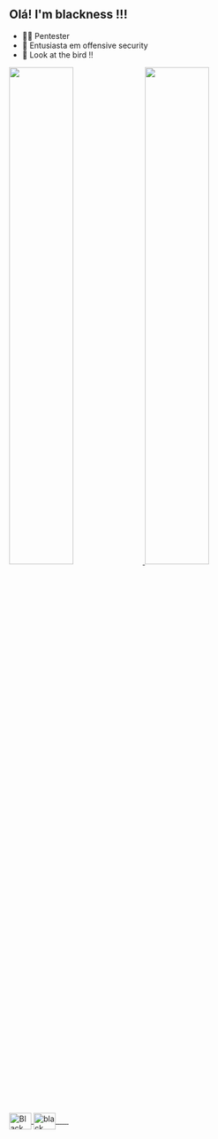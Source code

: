 ## Olá! I'm blackness !!!

- 👨‍💻 Pentester
- 🖤 Entusiasta em offensive security
- 👻 Look at the bird !!

<div>
  <a href="https://github.com/anoum404">
  <img width="48%" src="https://github-readme-stats.vercel.app/api?username=blackness&show_icons=true&theme=tokyonight">
  <img width="48%" src="https://github-readme-stats.vercel.app/api/top-langs/?username=blackness&layout=compact&theme=tokyonight">
</div>
  

<div style=":"><br>
  <img align="center" alt="Black" height="30" width="40" src="https://cdn.jsdelivr.net/gh/devicons/devicon/icons/linux/linux-original.svg">
  <img align="center" alt="black" height="30" width="40" src="https://cdn.jsdelivr.net/gh/devicons/devicon/icons/bash/bash-original.svg">
  <img align="" alt="" height="" width="" src="">
  <img align="" alt="" height="" width="" src="">
  <img align="" alt="" height="" width="" src="">
  <img align="" alt="" height="" width="" src="">
  <img align="" alt="" height="" width="" src="">
  <img align="" alt="" height="" width="" src="">
</div>
  
##
